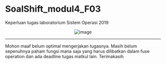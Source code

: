 # SoalShift_modul4_F03
Keperluan tugas laboratorium Sistem Operasi 2019

<center>

![image](cover.gif "Userspace?")

</center>

---

Mohon maaf belum optimal mengerjakan tugasnya. Masih belum sepenuhnya paham fungsi mana saja yang harus dilibatkan dalam fuse operation dan ada deadline tugas matkul lain. Terimakasih

